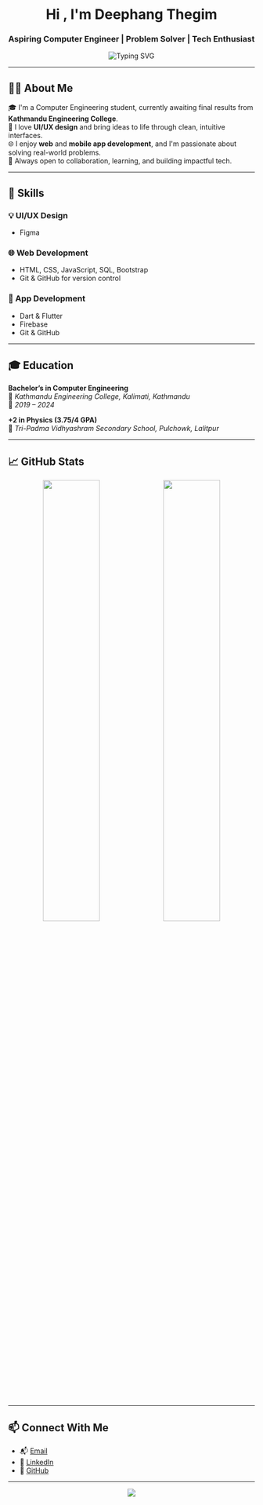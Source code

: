<h1 align="center">Hi , I'm Deephang Thegim</h1>
<h3 align="center"> Aspiring Computer Engineer |  Problem Solver | Tech Enthusiast</h3>

<p align="center">
  <img src="https://readme-typing-svg.demolab.com?font=Fira+Code&weight=500&size=22&pause=1000&color=00F7FF&center=true&vCenter=true&width=650&lines=Game+Development+Enthusiast+%7C+%F0%9F%92%BB+Software+Developer;Frontend+%7C+Backend+%7C+DB+%7C+ML+Explorer;Building+Real+Projects+%F0%9F%9A%80" alt="Typing SVG" />
</p>

---

## 🧑‍💻 About Me

🎓 I'm a Computer Engineering student, currently awaiting final results from **Kathmandu Engineering College**.  
🎨 I love **UI/UX design** and bring ideas to life through clean, intuitive interfaces.  
🌐 I enjoy **web** and **mobile app development**, and I'm passionate about solving real-world problems.  
🤝 Always open to collaboration, learning, and building impactful tech.

---

## 🔧 Skills

### 💡 UI/UX Design
- Figma

### 🌐 Web Development
- HTML, CSS, JavaScript, SQL, Bootstrap
- Git & GitHub for version control

### 📱 App Development
- Dart & Flutter
- Firebase
- Git & GitHub

---

## 🎓 Education

**Bachelor’s in Computer Engineering**  
📍 *Kathmandu Engineering College, Kalimati, Kathmandu*  
📆 *2019 – 2024*

**+2 in Physics (3.75/4 GPA)**  
📍 *Tri-Padma Vidhyashram Secondary School, Pulchowk, Lalitpur*

---

## 📈 GitHub Stats

<p align="center">
  <img src="https://github-readme-stats.vercel.app/api?username=deephangthegim&show_icons=true&theme=tokyonight" width="48%" />
  <img src="https://github-readme-streak-stats.herokuapp.com/?user=deephangthegim&theme=tokyonight" width="48%" />
</p>

---

## 📫 Connect With Me

- 📬 [Email](mailto:deephang@example.com)
- 💼 [LinkedIn](https://www.linkedin.com/in/deephangthegim)
- 🐙 [GitHub](https://github.com/deephangthegim)

---

<p align="center">
  <img src="https://github-profile-trophy.vercel.app/?username=deephangthegim&theme=radical&margin-w=10&margin-h=15" />
</p>

